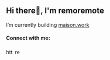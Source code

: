 <h2 align="left">Hi there👋, I'm remoremote</h2>

I’m currently building [maison.work](https://maison.work/en)

<h4 align="left">Connect with me:</h4>
<p align="left">
<a href="https://linkedin.com/in/remo-stahl/" target="blank"><img align="center" src="https://raw.githubusercontent.com/rahuldkjain/github-profile-readme-generator/master/src/images/icons/Social/linked-in-alt.svg" alt="https://www.linkedin.com/in/remo-stahl/" height="15" width="20" /></a>
 <a href="https://instagram.com/remoremote" target="blank"><img align="center" src="https://raw.githubusercontent.com/rahuldkjain/github-profile-readme-generator/master/src/images/icons/Social/instagram.svg" alt="remoremote" height="15" width="20" /></a>
</p>
